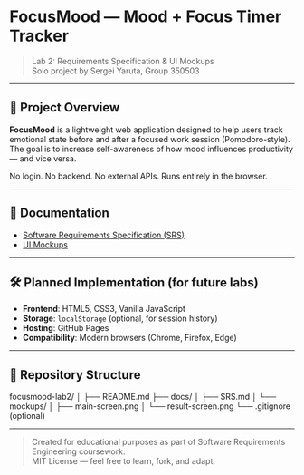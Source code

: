# FocusMood — Mood + Focus Timer Tracker

> Lab 2: Requirements Specification & UI Mockups  
> Solo project by Sergei Yaruta, Group 350503

---

## 📌 Project Overview

**FocusMood** is a lightweight web application designed to help users track emotional state before and after a focused work session (Pomodoro-style). The goal is to increase self-awareness of how mood influences productivity — and vice versa.

No login. No backend. No external APIs. Runs entirely in the browser.

---

## 📄 Documentation

- [Software Requirements Specification (SRS)](docs/SRS.md)
- [UI Mockups](docs/mockups/)

---

## 🛠️ Planned Implementation (for future labs)

- **Frontend**: HTML5, CSS3, Vanilla JavaScript
- **Storage**: `localStorage` (optional, for session history)
- **Hosting**: GitHub Pages
- **Compatibility**: Modern browsers (Chrome, Firefox, Edge)

---

## 📎 Repository Structure

focusmood-lab2/
│
├── README.md
├── docs/
│ ├── SRS.md
│ └── mockups/
│ ├── main-screen.png
│ └── result-screen.png
└── .gitignore (optional)

---

> Created for educational purposes as part of Software Requirements Engineering coursework.  
> MIT License — feel free to learn, fork, and adapt.
